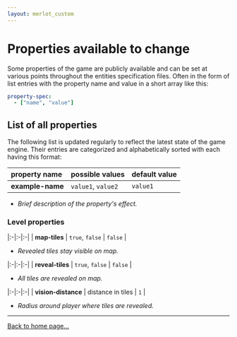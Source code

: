 ```yaml
---
layout: merlot_custom
---
```


# Properties available to change

Some properties of the game are publicly available and can be set at various points throughout the entities specification files. Often in the form of list entries with the property name and value in a short array like this:

```yaml
property-spec:
  - ["name", "value"]
```

## List of all properties

The following list is updated regularly to reflect the latest state of the game engine. Their entries are categorized and alphabetically sorted with each having this format:

| property name     | possible values    | default value  |
|:------------------|:-------------------|:---------------|
| **example-name**  | `value1`, `value2` | `value1`       |

* _Brief description of the property's effect._

### Level properties

|:-|:-|:-|
| **map-tiles** | `true`, `false` | `false` |

* _Revealed tiles stay visible on map._

|:-|:-|:-|
| **reveal-tiles** | `true`, `false` | `false` |

* _All tiles are revealed on map._

|:-|:-|:-|
| **vision-distance** | distance in tiles | `1` |

* _Radius around player where tiles are revealed._

* * *

[Back to home page...](index)
